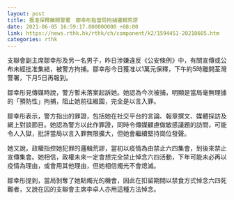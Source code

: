 ```yaml
---
layout: post
title: 獲准保釋離開警署　鄒幸彤指當局拘捕邏輯荒謬
date: 2021-06-05 16:59:17.000000000 +08:00
link: https://news.rthk.hk/rthk/ch/component/k2/1594451-20210605.htm
categories: rthk
---
```


支聯會副主席鄒幸彤及另一名男子，昨日涉嫌違反《公安條例》中，有關宣傳或公布未經批准集結，被警方拘捕。鄒幸彤今日獲准以1萬元保釋，下午約5時離開荃灣警署，下月5日再報到。

鄒幸彤見傳媒時說，警方暫未落案起訴她。她認為今次被捕，明顯是當局毫無理據的「預防性」拘捕，阻止她前往維園，完全是以言入罪。

鄒幸彤表示，警方指出的罪證，包括她在社交平台的言論、報章撰文、媒體採訪及網上對談節目。她認為警方以此作罪證，同時令傳媒顧慮做敏感議題的訪問，可能令人入獄，批評當局以言入罪無限擴大，但她會繼續堅持崗位發聲。

她又說，政權指控她犯罪的邏輯荒謬，當初以疫情為由禁止六四集會，到後來禁止宣傳集會。她相信，政權未來一定會想完全禁止悼念六四活動，下年可能未必再以疫情為理由，或會用其他理由，但她相信燭光不會熄滅。

鄒幸彤提到，當局剝奪了她點燭光的機會，因此在扣留期間以禁食方式悼念六四死難者，又說在囚的支聯會主席李卓人亦用這種方法悼念。
